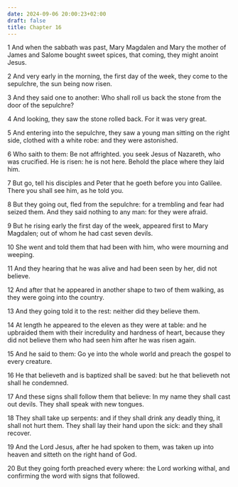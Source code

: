 ```yaml
---
date: 2024-09-06 20:00:23+02:00
draft: false
title: Chapter 16
---
```




1 And when the sabbath was past, Mary Magdalen and Mary the mother of James and Salome bought sweet spices, that coming, they might anoint Jesus.

2 And very early in the morning, the first day of the week, they come to the sepulchre, the sun being now risen.

3 And they said one to another: Who shall roll us back the stone from the door of the sepulchre?

4 And looking, they saw the stone rolled back. For it was very great.

5 And entering into the sepulchre, they saw a young man sitting on the right side, clothed with a white robe: and they were astonished.

6 Who saith to them: Be not affrighted. you seek Jesus of Nazareth, who was crucified. He is risen: he is not here. Behold the place where they laid him.

7 But go, tell his disciples and Peter that he goeth before you into Galilee. There you shall see him, as he told you.

8 But they going out, fled from the sepulchre: for a trembling and fear had seized them. And they said nothing to any man: for they were afraid.

9 But he rising early the first day of the week, appeared first to Mary Magdalen; out of whom he had cast seven devils.

10 She went and told them that had been with him, who were mourning and weeping.

11 And they hearing that he was alive and had been seen by her, did not believe.

12 And after that he appeared in another shape to two of them walking, as they were going into the country.

13 And they going told it to the rest: neither did they believe them.

14 At length he appeared to the eleven as they were at table: and he upbraided them with their incredulity and hardness of heart, because they did not believe them who had seen him after he was risen again.

15 And he said to them: Go ye into the whole world and preach the gospel to every creature.

16 He that believeth and is baptized shall be saved: but he that believeth not shall he condemned.

17 And these signs shall follow them that believe: In my name they shall cast out devils. They shall speak with new tongues.

18 They shall take up serpents: and if they shall drink any deadly thing, it shall not hurt them. They shall lay their hand upon the sick: and they shall recover.

19 And the Lord Jesus, after he had spoken to them, was taken up into heaven and sitteth on the right hand of God.

20 But they going forth preached every where: the Lord working withal, and confirming the word with signs that followed.

